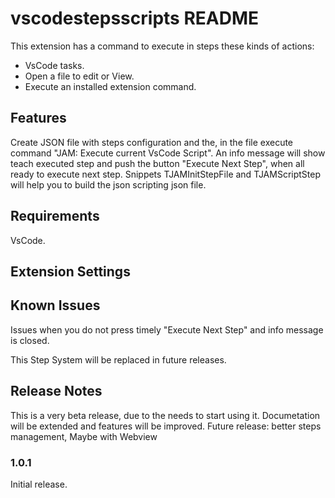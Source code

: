 # vscodestepsscripts README

This extension has a command to execute in steps these kinds of actions:

- VsCode tasks.
- Open a file to edit or View.
- Execute an installed extension command.

## Features

Create JSON file with steps configuration and the, in the file execute command "JAM: Execute current VsCode Script".
An info message will show teach executed step and push the button "Execute Next Step", when all ready to execute next step.
Snippets TJAMInitStepFile and TJAMScriptStep will help you to build the json scripting json file.

## Requirements

VsCode.

## Extension Settings


## Known Issues

Issues when you do not press timely "Execute Next Step" and info message is closed.

This Step System will be replaced in future releases.

## Release Notes

This is a very beta release, due to the needs to start using it. Documetation will be extended and features will be improved.
Future release: better steps management, Maybe with Webview

### 1.0.1

Initial release.

